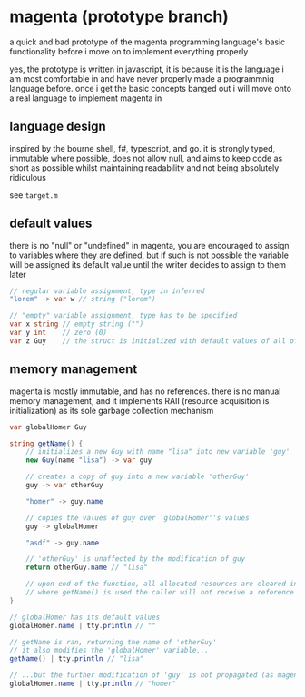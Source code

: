 # magenta (prototype branch)
a quick and bad prototype of the magenta programming language's basic functionality before i move on to implement everything properly

yes, the prototype is written in javascript, it is because it is the language i am most comfortable in and have never properly made a programmnig language before. once i get the basic concepts banged out i will move onto a real language to implement magenta in

## language design
inspired by the bourne shell, f#, typescript, and go. it is strongly typed, immutable where possible, does not allow null, and aims to keep code as short as possible whilst maintaining readability and not being absolutely ridiculous

see `target.m`

## default values
there is no "null" or "undefined" in magenta, you are encouraged to assign to variables where they are defined, but if such is not possible the variable will be assigned its default value until the writer decides to assign to them later

```cs
// regular variable assignment, type in inferred
"lorem" -> var w // string ("lorem")

// "empty" variable assignment, type has to be specified
var x string // empty string ("")
var y int    // zero (0)
var z Guy    // the struct is initialized with default values of all of its members (new Guy())
```

## memory management
magenta is mostly immutable, and has no references. there is no manual memory management, and it implements RAII (resource acquisition is initialization) as its sole garbage collection mechanism

```cs
var globalHomer Guy

string getName() {
	// initializes a new Guy with name "lisa" into new variable 'guy'
	new Guy(name "lisa") -> var guy

	// creates a copy of guy into a new variable 'otherGuy'
	guy -> var otherGuy

	"homer" -> guy.name

	// copies the values of guy over 'globalHomer''s values
	guy -> globalHomer

	"asdf" -> guy.name

	// 'otherGuy' is unaffected by the modification of guy
	return otherGuy.name // "lisa"

	// upon end of the function, all allocated resources are cleared in bulk
	// where getName() is used the caller will not receive a reference to the name, but the actual string itself
}

// globalHomer has its default values
globalHomer.name | tty.println // ""

// getName is ran, returning the name of 'otherGuy'
// it also modifies the 'globalHomer' variable...
getName() | tty.println // "lisa"

// ...but the further modification of 'guy' is not propagated (as magenta has no references!!!)
globalHomer.name | tty.println // "homer"
```
